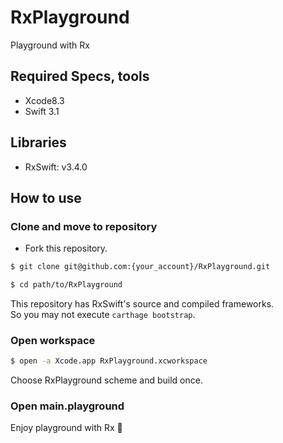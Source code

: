 # RxPlayground
Playground with Rx

## Required Specs, tools
- Xcode8.3
- Swift 3.1

## Libraries
- RxSwift: v3.4.0

## How to use

### Clone and move to repository

- Fork this repository.

```bash
$ git clone git@github.com:{your_account}/RxPlayground.git

$ cd path/to/RxPlayground
```

This repository has RxSwift's source and compiled frameworks.  
So you may not execute `carthage bootstrap`.

### Open workspace
```bash
$ open -a Xcode.app RxPlayground.xcworkspace
```

Choose RxPlayground scheme and build once.

### Open main.playground
Enjoy playground with Rx :tada:
